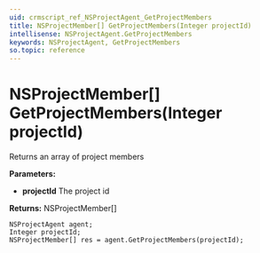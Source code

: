 ```yaml
---
uid: crmscript_ref_NSProjectAgent_GetProjectMembers
title: NSProjectMember[] GetProjectMembers(Integer projectId)
intellisense: NSProjectAgent.GetProjectMembers
keywords: NSProjectAgent, GetProjectMembers
so.topic: reference
---
```


# NSProjectMember[] GetProjectMembers(Integer projectId)

Returns an array of project members

**Parameters:**
 - **projectId** The project id

**Returns:** NSProjectMember[]

```crmscript
NSProjectAgent agent;
Integer projectId;
NSProjectMember[] res = agent.GetProjectMembers(projectId);
```

